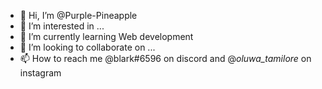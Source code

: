 - 👋 Hi, I’m @Purple-Pineapple
- 👀 I’m interested in ...
- 🌱 I’m currently learning Web development
- 💞️ I’m looking to collaborate on ...
- 📫 How to reach me @blark#6596 on discord and @_oluwa_tamilore_ on instagram

<!---
Purple-Pineapple/Purple-Pineapple is a ✨ special ✨ repository because its `README.md` (this file) appears on your GitHub profile.
You can click the Preview link to take a look at your changes.
--->
